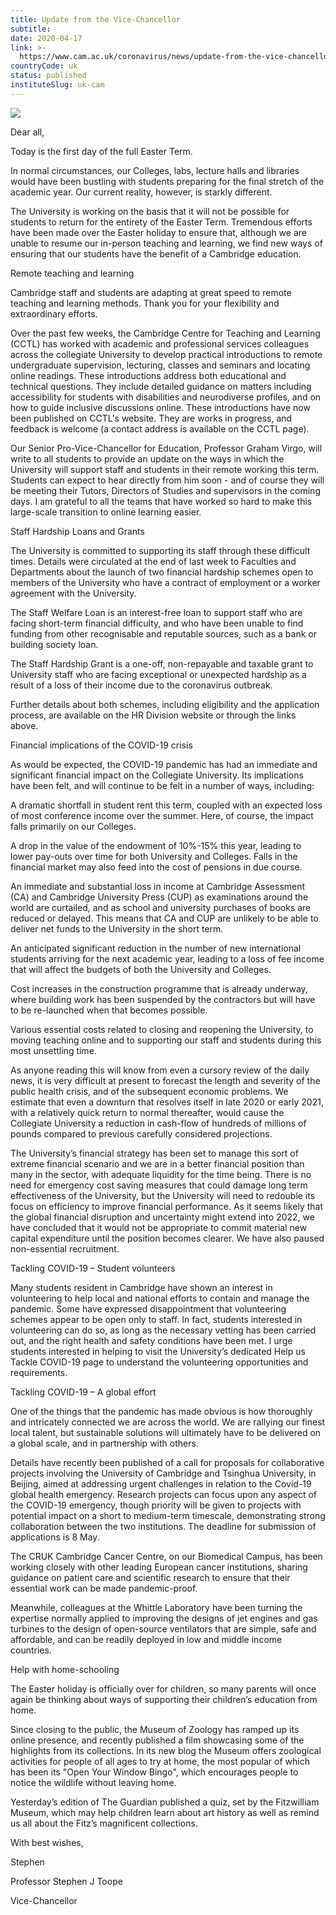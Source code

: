 ```yaml
---
title: Update from the Vice-Chancellor
subtitle: 
date: 2020-04-17
link: >-
  https://www.cam.ac.uk/coronavirus/news/update-from-the-vice-chancellor-13
countryCode: uk
status: published
instituteSlug: uk-cam
---
```

![](https://www.cam.ac.uk/sites/www.cam.ac.uk/files/favicon.ico)

Dear all,

Today is the first day of the full Easter Term.

In normal circumstances, our Colleges, labs, lecture halls and libraries would have been bustling with students preparing for the final stretch of the academic year. Our current reality, however, is starkly different.

The University is working on the basis that it will not be possible for students to return for the entirety of the Easter Term. Tremendous efforts have been made over the Easter holiday to ensure that, although we are unable to resume our in-person teaching and learning, we find new ways of ensuring that our students have the benefit of a Cambridge education.

Remote teaching and learning

Cambridge staff and students are adapting at great speed to remote teaching and learning methods. Thank you for your flexibility and extraordinary efforts.

Over the past few weeks, the Cambridge Centre for Teaching and Learning (CCTL) has worked with academic and professional services colleagues across the collegiate University to develop practical introductions to remote undergraduate supervision, lecturing, classes and seminars and locating online readings. These introductions address both educational and technical questions. They include detailed guidance on matters including accessibility for students with disabilities and neurodiverse profiles, and on how to guide inclusive discussions online. These introductions have now been published on CCTL's website. They are works in progress, and feedback is welcome (a contact address is available on the CCTL page).

Our Senior Pro-Vice-Chancellor for Education, Professor Graham Virgo, will write to all students to provide an update on the ways in which the University will support staff and students in their remote working this term. Students can expect to hear directly from him soon - and of course they will be meeting their Tutors, Directors of Studies and supervisors in the coming days. I am grateful to all the teams that have worked so hard to make this large-scale transition to online learning easier.

Staff Hardship Loans and Grants

The University is committed to supporting its staff through these difficult times. Details were circulated at the end of last week to Faculties and Departments about the launch of two financial hardship schemes open to members of the University who have a contract of employment or a worker agreement with the University.

The Staff Welfare Loan is an interest-free loan to support staff who are facing short-term financial difficulty, and who have been unable to find funding from other recognisable and reputable sources, such as a bank or building society loan.

The Staff Hardship Grant is a one-off, non-repayable and taxable grant to University staff who are facing exceptional or unexpected hardship as a result of a loss of their income due to the coronavirus outbreak.

Further details about both schemes, including eligibility and the application process, are available on the HR Division website or through the links above.

Financial implications of the COVID-19 crisis

As would be expected, the COVID-19 pandemic has had an immediate and significant financial impact on the Collegiate University. Its implications have been felt, and will continue to be felt in a number of ways, including:

A dramatic shortfall in student rent this term, coupled with an expected loss of most conference income over the summer. Here, of course, the impact falls primarily on our Colleges.

A drop in the value of the endowment of 10%-15% this year, leading to lower pay-outs over time for both University and Colleges. Falls in the financial market may also feed into the cost of pensions in due course.

An immediate and substantial loss in income at Cambridge Assessment (CA) and Cambridge University Press (CUP) as examinations around the world are curtailed, and as school and university purchases of books are reduced or delayed. This means that CA and CUP are unlikely to be able to deliver net funds to the University in the short term.

An anticipated significant reduction in the number of new international students arriving for the next academic year, leading to a loss of fee income that will affect the budgets of both the University and Colleges.

Cost increases in the construction programme that is already underway, where building work has been suspended by the contractors but will have to be re-launched when that becomes possible.

Various essential costs related to closing and reopening the University, to moving teaching online and to supporting our staff and students during this most unsettling time.

As anyone reading this will know from even a cursory review of the daily news, it is very difficult at present to forecast the length and severity of the public health crisis, and of the subsequent economic problems. We estimate that even a downturn that resolves itself in late 2020 or early 2021, with a relatively quick return to normal thereafter, would cause the Collegiate University a reduction in cash-flow of hundreds of millions of pounds compared to previous carefully considered projections.

The University’s financial strategy has been set to manage this sort of extreme financial scenario and we are in a better financial position than many in the sector, with adequate liquidity for the time being. There is no need for emergency cost saving measures that could damage long term effectiveness of the University, but the University will need to redouble its focus on efficiency to improve financial performance. As it seems likely that the global financial disruption and uncertainty might extend into 2022, we have concluded that it would not be appropriate to commit material new capital expenditure until the position becomes clearer. We have also paused non-essential recruitment.

Tackling COVID-19 – Student volunteers

Many students resident in Cambridge have shown an interest in volunteering to help local and national efforts to contain and manage the pandemic. Some have expressed disappointment that volunteering schemes appear to be open only to staff. In fact, students interested in volunteering can do so, as long as the necessary vetting has been carried out, and the right health and safety conditions have been met. I urge students interested in helping to visit the University’s dedicated Help us Tackle COVID-19 page to understand the volunteering opportunities and requirements.

Tackling COVID-19 – A global effort

One of the things that the pandemic has made obvious is how thoroughly and intricately connected we are across the world. We are rallying our finest local talent, but sustainable solutions will ultimately have to be delivered on a global scale, and in partnership with others.

Details have recently been published of a call for proposals for collaborative projects involving the University of Cambridge and Tsinghua University, in Beijing, aimed at addressing urgent challenges in relation to the Covid-19 global health emergency. Research projects can focus upon any aspect of the COVID-19 emergency, though priority will be given to projects with potential impact on a short to medium-term timescale, demonstrating strong collaboration between the two institutions. The deadline for submission of applications is 8 May.

The CRUK Cambridge Cancer Centre, on our Biomedical Campus, has been working closely with other leading European cancer institutions, sharing guidance on patient care and scientific research to ensure that their essential work can be made pandemic-proof.

Meanwhile, colleagues at the Whittle Laboratory have been turning the expertise normally applied to improving the designs of jet engines and gas turbines to the design of open-source ventilators that are simple, safe and affordable, and can be readily deployed in low and middle income countries.

Help with home-schooling

The Easter holiday is officially over for children, so many parents will once again be thinking about ways of supporting their children’s education from home.

Since closing to the public, the Museum of Zoology has ramped up its online presence, and recently published a film showcasing some of the highlights from its collections. In its new blog the Museum offers zoological activities for people of all ages to try at home, the most popular of which has been its "Open Your Window Bingo", which encourages people to notice the wildlife without leaving home.

Yesterday’s edition of The Guardian published a quiz, set by the Fitzwilliam Museum, which may help children learn about art history as well as remind us all about the Fitz’s magnificent collections.

With best wishes,

Stephen

Professor Stephen J Toope

Vice-Chancellor